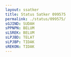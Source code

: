 ```yaml
---
layout: ssatker
title: Status Satker 099575
permalink: ./status/099575/
sGJIND: SUDAH 
sPPNPN: BELUM 
sLSREK: BELUM 
sLPJBD: TELAT 
sLPJBP: TIDAK 
sREKON: TIDAK 
---
```

